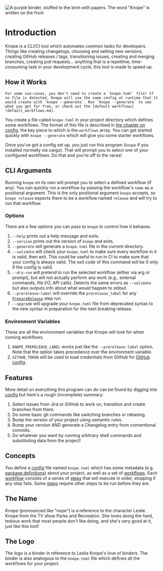 ![A purple binder, stuffed to the brim with papers. The word "Knope" is written on the front](favicon.png)

# Introduction

Knope is a CLI/CI tool which automates common tasks for developers. Things like creating changelogs, choosing and setting new versions, creating GitHub releases / tags, transitioning issues, creating and merging branches, creating pull requests... anything that is a repetitive, time-consuming task in your development cycle, this tool is made to speed up.

## How it Works

```admonish info
For some use-cases, you don't need to create a `knope.toml` file! If no file is detected, Knope will use the same config at runtime that it would create with `knope --generate`. Run `knope --generate` to see what you get for free, or check out the [default workflows](default_workflows.md).
```

You create a file called `knope.toml` in your project directory which defines some workflows. The format of this file is described in [the chapter on config][config], the key piece to which is the `workflows` array. You can get started quickly with `knope --generate` which will give you some starter workflows.

Once you've got a config set up, you just run this program (`knope` if you installed normally via cargo). That will prompt you to select one of your configured workflows. Do that and you're off to the races!

## CLI Arguments

Running `knope` on its own will prompt you to select a defined workflow (if any). You can quickly run a workflow by passing the workflow's `name` as a positional argument. This is the only positional argument `knope` accepts, so `knope release` expects there to be a workflow named `release` and will try to run that workflow.

### Options

There are a few options you can pass to `knope` to control how it behaves.

1. `--help` prints out a help message and exits.
2. `--version` prints out the version of `knope` and exits.
3. `--generate` will generate a `knope.toml` file in the current directory.
4. `--validate` will check your `knope.toml` to make sure every workflow in it is valid, then exit. This could be useful to run in CI to make sure that your config is always valid. The exit code of this command will be 0 only if the config is valid.
5. `--dry-run` will pretend to run the selected workflow (either via arg or prompt), but will not actually perform any work (e.g., external commands, file I/O, API calls). Detects the same errors as `--validate` but also outputs info about what _would_ happen to stdout.
6. `--prerelease-label` will override the `prerelease_label` for any [`PrepareRelease`] step run.
7. `--upgrade` will upgrade your `knope.toml` file from deprecated syntax to the new syntax in preparation for the next breaking release.

### Environment Variables

These are all the environment variables that Knope will look for when running workflows.

1. `KNOPE_PRERELEASE_LABEL` works just like the `--prerelease-label` option. Note that the option takes precedence over the environment variable.
2. `GITHUB_TOKEN` will be used to load credentials from GitHub for [GitHub config].

## Features

More detail on everything this program can do can be found by digging into [config] but here's a rough (incomplete) summary:

1. Select issues from Jira or GitHub to work on, transition and create branches from them.
2. Do some basic git commands like switching branches or rebasing.
3. Bump the version of your project using semantic rules.
4. Bump your version AND generate a Changelog entry from conventional commits.
5. Do whatever you want by running arbitrary shell commands and substituting data from the project!

## Concepts

You define a [config] file named `knope.toml` which has some metadata (e.g. [package definitions]) about your project, as well as a set of [workflows][workflow]. Each [workflow] consists of a series of [steps][step] that will execute in order, stopping if any step fails. Some [steps][step] require other steps to be run before they are.

## The Name

Knope (pronounced like "nope") is a reference to the character Leslie Knope from the TV show Parks and Recreation. She loves doing the hard, tedious work that most people don't like doing, and she's very good at it, just like this tool!

## The Logo

The logo is a binder in reference to Leslie Knope's love of binders. The binder is also analogous to the `knope.toml` file which defines all the workflows for your project.

[config]: config/config.md
[package definitions]: config/packages.md
[workflow]: config/workflow.md
[step]: config/step/step.md
[`preparerelease`]: config/step/PrepareRelease.md
[github config]: config/github.md
